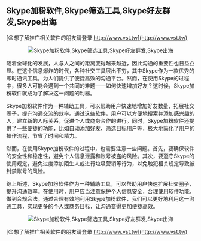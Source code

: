 ## **Skype加粉软件,Skype筛选工具,Skype好友群发,Skype出海**

[😍想了解推广相关软件的朋友请登录 http://www.vst.tw](http://www.vst.tw)

 <center><img src="https://vst.tw/MP4/tuiguang/png/3.png" alt="Skype加粉软件,Skype筛选工具,Skype好友群发,Skype出海"></center>

随着全球化的发展，人与人之间的距离变得越来越近，因此沟通的重要性也日益凸显。在这个信息爆炸的时代，各种社交工具层出不穷，其中Skype作为一款优秀的即时通讯工具，为人们提供了便捷高效的沟通平台。然而，在使用Skype的过程中，很多人可能会遇到一个共同的难题——如何快速增加好友？这时候，Skype加粉软件就成为了解决这一问题的利器。

Skype加粉软件作为一种辅助工具，可以帮助用户快速地增加好友数量，拓展社交圈子，提升沟通交流的效率。通过这些软件，用户可以方便地搜索并添加感兴趣的人，建立新的人际关系，促进个人或商务合作的进行。同时，Skype加粉软件还提供了一些便捷的功能，比如自动添加好友、筛选目标用户等，极大地简化了用户的操作流程，节省了时间和精力。

然而，在使用Skype加粉软件的过程中，也需要注意一些问题。首先，要确保软件的安全性和稳定性，避免个人信息泄露和账号被盗的风险。其次，要遵守Skype的使用规定，避免过度添加陌生人或进行垃圾营销等行为，以免触犯相关规定导致被封禁账号的风险。

综上所述，Skype加粉软件作为一种辅助工具，可以帮助用户快速扩展社交圈子，提升沟通效率。在使用时，用户应当注意保护个人信息安全，合理使用软件功能，做到合规合法。通过合理有效地利用Skype加粉软件，我们可以更好地利用这一沟通工具，实现更多的个人或商务目标，让沟通变得更加便捷高效。

 <center><img src="https://vst.tw/MP4/tuiguang/png/3.png" alt="Skype加粉软件,Skype筛选工具,Skype好友群发,Skype出海"></center>

[😍想了解推广相关软件的朋友请登录 http://www.vst.tw](http://www.vst.tw)




